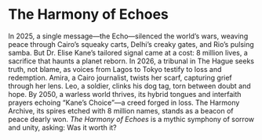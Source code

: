 # The Harmony of Echoes
In 2025, a single message—the Echo—silenced the world’s wars, weaving peace through Cairo’s squeaky carts, Delhi’s creaky gates, and Rio’s pulsing samba. But Dr. Elise Kane’s tailored signal came at a cost: 8 million lives, a sacrifice that haunts a planet reborn. In 2026, a tribunal in The Hague seeks truth, not blame, as voices from Lagos to Tokyo testify to loss and redemption. Amira, a Cairo journalist, twists her scarf, capturing grief through her lens. Leo, a soldier, clinks his dog tag, torn between doubt and hope. By 2050, a warless world thrives, its hybrid tongues and interfaith prayers echoing “Kane’s Choice”—a creed forged in loss. The Harmony Archive, its spires etched with 8 million names, stands as a beacon of peace dearly won. *The Harmony of Echoes* is a mythic symphony of sorrow and unity, asking: Was it worth it? 
